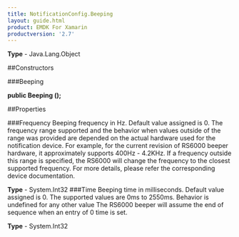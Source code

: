 ```yaml
---
title: NotificationConfig.Beeping
layout: guide.html
product: EMDK For Xamarin 
productversion: '2.7' 
---
```


    

**Type** - Java.Lang.Object

##Constructors

###Beeping

**public Beeping ();**


        

##Properties

###Frequency
Beeping frequency in Hz. Default value assigned is 0. The frequency range supported and the behavior when values outside of the range was provided are depended on the actual hardware used for the notification device. For example, for the current revision of RS6000 beeper hardware, it approximately supports 400Hz - 4.2KHz. If a frequency outside this range is specified, the RS6000 will change the frequency to the closest supported frequency. For more details, please refer the corresponding device documentation.

**Type** - System.Int32
###Time
Beeping time in milliseconds. Default value assigned is 0. The supported values are 0ms to 2550ms. Behavior is undefined for any other value The RS6000 beeper will assume the end of sequence when an entry of 0 time is set.


**Type** - System.Int32
